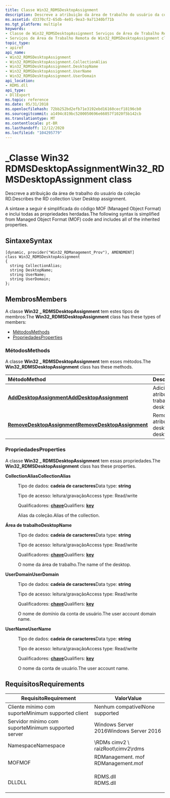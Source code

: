 ```yaml
---
title: Classe Win32_RDMSDesktopAssignment
description: Descreve a atribuição da área de trabalho do usuário da coleção RD.
ms.assetid: d3370cf2-65db-4e01-9ea3-9a71340bf71b
ms.tgt_platform: multiple
keywords:
- Classe de Win32_RDMSDesktopAssignment Serviços de Área de Trabalho Remota
- Serviços de Área de Trabalho Remota de Win32_RDMSDesktopAssignment classe, descrita
topic_type:
- apiref
api_name:
- Win32_RDMSDesktopAssignment
- Win32_RDMSDesktopAssignment.CollectionAlias
- Win32_RDMSDesktopAssignment.DesktopName
- Win32_RDMSDesktopAssignment.UserName
- Win32_RDMSDesktopAssignment.UserDomain
api_location:
- RDMS.dll
api_type:
- DllExport
ms.topic: reference
ms.date: 05/31/2018
ms.openlocfilehash: 72bb252bd2efb71e3192ebd16160cecf18196cb0
ms.sourcegitcommit: a1494c819bc5200050696e66057f1020f5b142cb
ms.translationtype: MT
ms.contentlocale: pt-BR
ms.lasthandoff: 12/12/2020
ms.locfileid: "104295779"
---
```

# <a name="win32_rdmsdesktopassignment-class"></a><span data-ttu-id="a078d-105">\_Classe Win32 RDMSDesktopAssignment</span><span class="sxs-lookup"><span data-stu-id="a078d-105">Win32\_RDMSDesktopAssignment class</span></span>

<span data-ttu-id="a078d-106">Descreve a atribuição da área de trabalho do usuário da coleção RD.</span><span class="sxs-lookup"><span data-stu-id="a078d-106">Describes the RD collection User Desktop assignment.</span></span>

<span data-ttu-id="a078d-107">A sintaxe a seguir é simplificada do código MOF (Managed Object Format) e inclui todas as propriedades herdadas.</span><span class="sxs-lookup"><span data-stu-id="a078d-107">The following syntax is simplified from Managed Object Format (MOF) code and includes all of the inherited properties.</span></span>

## <a name="syntax"></a><span data-ttu-id="a078d-108">Sintaxe</span><span class="sxs-lookup"><span data-stu-id="a078d-108">Syntax</span></span>

``` syntax
[dynamic, provider("Win32_RDManagement_Prov"), AMENDMENT]
class Win32_RDMSDesktopAssignment
{
  string CollectionAlias;
  string DesktopName;
  string UserName;
  string UserDomain;
};
```

## <a name="members"></a><span data-ttu-id="a078d-109">Membros</span><span class="sxs-lookup"><span data-stu-id="a078d-109">Members</span></span>

<span data-ttu-id="a078d-110">A classe **Win32 \_ RDMSDesktopAssignment** tem estes tipos de membros:</span><span class="sxs-lookup"><span data-stu-id="a078d-110">The **Win32\_RDMSDesktopAssignment** class has these types of members:</span></span>

-   [<span data-ttu-id="a078d-111">Métodos</span><span class="sxs-lookup"><span data-stu-id="a078d-111">Methods</span></span>](#methods)
-   [<span data-ttu-id="a078d-112">Propriedades</span><span class="sxs-lookup"><span data-stu-id="a078d-112">Properties</span></span>](#properties)

### <a name="methods"></a><span data-ttu-id="a078d-113">Métodos</span><span class="sxs-lookup"><span data-stu-id="a078d-113">Methods</span></span>

<span data-ttu-id="a078d-114">A classe **Win32 \_ RDMSDesktopAssignment** tem esses métodos.</span><span class="sxs-lookup"><span data-stu-id="a078d-114">The **Win32\_RDMSDesktopAssignment** class has these methods.</span></span>



| <span data-ttu-id="a078d-115">Método</span><span class="sxs-lookup"><span data-stu-id="a078d-115">Method</span></span>                                                                                 | <span data-ttu-id="a078d-116">Descrição</span><span class="sxs-lookup"><span data-stu-id="a078d-116">Description</span></span>                              |
|:---------------------------------------------------------------------------------------|:-----------------------------------------|
| [<span data-ttu-id="a078d-117">**AddDesktopAssignment**</span><span class="sxs-lookup"><span data-stu-id="a078d-117">**AddDesktopAssignment**</span></span>](win32-rdmsdesktopassignment-adddesktopassignment.md)       | <span data-ttu-id="a078d-118">Adiciona uma atribuição de área de trabalho.</span><span class="sxs-lookup"><span data-stu-id="a078d-118">Adds a desktop assignment.</span></span><br/>    |
| [<span data-ttu-id="a078d-119">**RemoveDesktopAssignment**</span><span class="sxs-lookup"><span data-stu-id="a078d-119">**RemoveDesktopAssignment**</span></span>](win32-rdmsdesktopassignment-removedesktopassignment.md) | <span data-ttu-id="a078d-120">Remove uma atribuição de desktop.</span><span class="sxs-lookup"><span data-stu-id="a078d-120">Removes a desktop assignment.</span></span><br/> |



 

### <a name="properties"></a><span data-ttu-id="a078d-121">Propriedades</span><span class="sxs-lookup"><span data-stu-id="a078d-121">Properties</span></span>

<span data-ttu-id="a078d-122">A classe **Win32 \_ RDMSDesktopAssignment** tem essas propriedades.</span><span class="sxs-lookup"><span data-stu-id="a078d-122">The **Win32\_RDMSDesktopAssignment** class has these properties.</span></span>

<dl> <dt>

<span data-ttu-id="a078d-123">**CollectionAlias**</span><span class="sxs-lookup"><span data-stu-id="a078d-123">**CollectionAlias**</span></span>
</dt> <dd> <dl> <dt>

<span data-ttu-id="a078d-124">Tipo de dados: **cadeia de caracteres**</span><span class="sxs-lookup"><span data-stu-id="a078d-124">Data type: **string**</span></span>
</dt> <dt>

<span data-ttu-id="a078d-125">Tipo de acesso: leitura/gravação</span><span class="sxs-lookup"><span data-stu-id="a078d-125">Access type: Read/write</span></span>
</dt> <dt>

<span data-ttu-id="a078d-126">Qualificadores: [ **chave**](/windows/desktop/WmiSdk/key-qualifier)</span><span class="sxs-lookup"><span data-stu-id="a078d-126">Qualifiers: [**key**](/windows/desktop/WmiSdk/key-qualifier)</span></span>
</dt> </dl>

<span data-ttu-id="a078d-127">Alias da coleção.</span><span class="sxs-lookup"><span data-stu-id="a078d-127">Alias of the collection.</span></span>

</dd> <dt>

<span data-ttu-id="a078d-128">**Área de trabalho**</span><span class="sxs-lookup"><span data-stu-id="a078d-128">**DesktopName**</span></span>
</dt> <dd> <dl> <dt>

<span data-ttu-id="a078d-129">Tipo de dados: **cadeia de caracteres**</span><span class="sxs-lookup"><span data-stu-id="a078d-129">Data type: **string**</span></span>
</dt> <dt>

<span data-ttu-id="a078d-130">Tipo de acesso: leitura/gravação</span><span class="sxs-lookup"><span data-stu-id="a078d-130">Access type: Read/write</span></span>
</dt> <dt>

<span data-ttu-id="a078d-131">Qualificadores: [ **chave**](/windows/desktop/WmiSdk/key-qualifier)</span><span class="sxs-lookup"><span data-stu-id="a078d-131">Qualifiers: [**key**](/windows/desktop/WmiSdk/key-qualifier)</span></span>
</dt> </dl>

<span data-ttu-id="a078d-132">O nome da área de trabalho.</span><span class="sxs-lookup"><span data-stu-id="a078d-132">The name of the desktop.</span></span>

</dd> <dt>

<span data-ttu-id="a078d-133">**UserDomain**</span><span class="sxs-lookup"><span data-stu-id="a078d-133">**UserDomain**</span></span>
</dt> <dd> <dl> <dt>

<span data-ttu-id="a078d-134">Tipo de dados: **cadeia de caracteres**</span><span class="sxs-lookup"><span data-stu-id="a078d-134">Data type: **string**</span></span>
</dt> <dt>

<span data-ttu-id="a078d-135">Tipo de acesso: leitura/gravação</span><span class="sxs-lookup"><span data-stu-id="a078d-135">Access type: Read/write</span></span>
</dt> <dt>

<span data-ttu-id="a078d-136">Qualificadores: [ **chave**](/windows/desktop/WmiSdk/key-qualifier)</span><span class="sxs-lookup"><span data-stu-id="a078d-136">Qualifiers: [**key**](/windows/desktop/WmiSdk/key-qualifier)</span></span>
</dt> </dl>

<span data-ttu-id="a078d-137">O nome de domínio da conta de usuário.</span><span class="sxs-lookup"><span data-stu-id="a078d-137">The user account domain name.</span></span>

</dd> <dt>

<span data-ttu-id="a078d-138">**UserName**</span><span class="sxs-lookup"><span data-stu-id="a078d-138">**UserName**</span></span>
</dt> <dd> <dl> <dt>

<span data-ttu-id="a078d-139">Tipo de dados: **cadeia de caracteres**</span><span class="sxs-lookup"><span data-stu-id="a078d-139">Data type: **string**</span></span>
</dt> <dt>

<span data-ttu-id="a078d-140">Tipo de acesso: leitura/gravação</span><span class="sxs-lookup"><span data-stu-id="a078d-140">Access type: Read/write</span></span>
</dt> <dt>

<span data-ttu-id="a078d-141">Qualificadores: [ **chave**](/windows/desktop/WmiSdk/key-qualifier)</span><span class="sxs-lookup"><span data-stu-id="a078d-141">Qualifiers: [**key**](/windows/desktop/WmiSdk/key-qualifier)</span></span>
</dt> </dl>

<span data-ttu-id="a078d-142">O nome da conta de usuário.</span><span class="sxs-lookup"><span data-stu-id="a078d-142">The user account name.</span></span>

</dd> </dl>

## <a name="requirements"></a><span data-ttu-id="a078d-143">Requisitos</span><span class="sxs-lookup"><span data-stu-id="a078d-143">Requirements</span></span>



| <span data-ttu-id="a078d-144">Requisito</span><span class="sxs-lookup"><span data-stu-id="a078d-144">Requirement</span></span> | <span data-ttu-id="a078d-145">Valor</span><span class="sxs-lookup"><span data-stu-id="a078d-145">Value</span></span> |
|-------------------------------------|---------------------------------------------------------------------------------------------|
| <span data-ttu-id="a078d-146">Cliente mínimo com suporte</span><span class="sxs-lookup"><span data-stu-id="a078d-146">Minimum supported client</span></span><br/> | <span data-ttu-id="a078d-147">Nenhum compatível</span><span class="sxs-lookup"><span data-stu-id="a078d-147">None supported</span></span><br/>                                                                   |
| <span data-ttu-id="a078d-148">Servidor mínimo com suporte</span><span class="sxs-lookup"><span data-stu-id="a078d-148">Minimum supported server</span></span><br/> | <span data-ttu-id="a078d-149">Windows Server 2016</span><span class="sxs-lookup"><span data-stu-id="a078d-149">Windows Server 2016</span></span><br/>                                                              |
| <span data-ttu-id="a078d-150">Namespace</span><span class="sxs-lookup"><span data-stu-id="a078d-150">Namespace</span></span><br/>                | <span data-ttu-id="a078d-151">\\RDMs cimv2 \\ raiz</span><span class="sxs-lookup"><span data-stu-id="a078d-151">Root\\cimv2\\rdms</span></span><br/>                                                                |
| <span data-ttu-id="a078d-152">MOF</span><span class="sxs-lookup"><span data-stu-id="a078d-152">MOF</span></span><br/>                      | <dl> <span data-ttu-id="a078d-153"><dt>RDManagement. mof</dt></span><span class="sxs-lookup"><span data-stu-id="a078d-153"><dt>RDManagement.mof</dt></span></span> </dl> |
| <span data-ttu-id="a078d-154">DLL</span><span class="sxs-lookup"><span data-stu-id="a078d-154">DLL</span></span><br/>                      | <dl> <span data-ttu-id="a078d-155"><dt>RDMS.dll</dt></span><span class="sxs-lookup"><span data-stu-id="a078d-155"><dt>RDMS.dll</dt></span></span> </dl>         |



 

